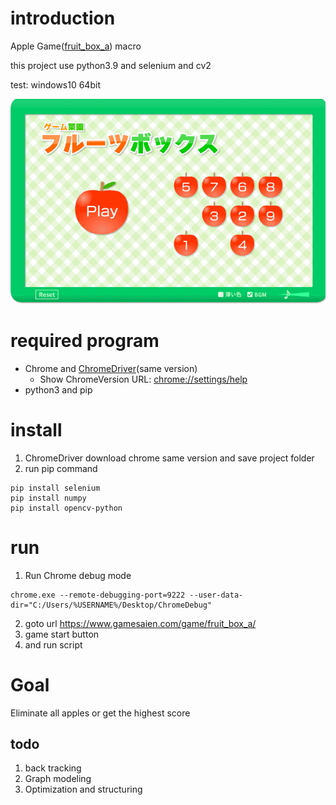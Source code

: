 
# introduction  

Apple Game([fruit_box_a](https://www.gamesaien.com/game/fruit_box_a/)) macro

this project use python3.9 and selenium and cv2

test: windows10 64bit

![game](game.gif)


# required program

* Chrome and [ChromeDriver](https://chromedriver.chromium.org/downloads)(same version)
    * Show ChromeVersion URL: [chrome://settings/help](chrome://settings/help)
*  python3 and pip


# install
1. ChromeDriver download chrome same version and save project folder
 2. run pip command

 ```shell
pip install selenium
pip install numpy
pip install opencv-python
```

  # run
  
  1.  Run Chrome debug mode
```
chrome.exe --remote-debugging-port=9222 --user-data-dir="C:/Users/%USERNAME%/Desktop/ChromeDebug"
```
  2. goto url https://www.gamesaien.com/game/fruit_box_a/
  3. game start button
  4. and run script
  

  # Goal
Eliminate all apples or get the highest score
  
 ## todo
1. back tracking
1. Graph modeling
1. Optimization and structuring